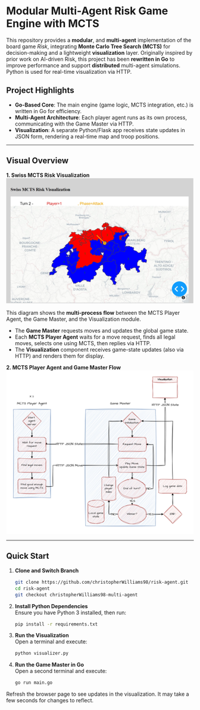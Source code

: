 # Modular Multi-Agent Risk Game Engine with MCTS

This repository provides a  **modular**, and **multi-agent** implementation of the board game _Risk_, integrating **Monte Carlo Tree Search (MCTS)** for decision-making and a lightweight **visualization** layer. Originally inspired by prior work on AI-driven Risk, this project has been **rewritten in Go** to improve performance and support **distributed** multi-agent simulations. Python is used for real-time visualization via HTTP.

## Project Highlights

- **Go-Based Core**: The main engine (game logic, MCTS integration, etc.) is written in Go for efficiency.  
- **Multi-Agent Architecture**: Each player agent runs as its own process, communicating with the Game Master via HTTP.  
- **Visualization**: A separate Python/Flask app receives state updates in JSON form, rendering a real-time map and troop positions.  

---

## Visual Overview

**1. Swiss MCTS Risk Visualization**  
![Swiss MCTS Risk Visualization](./Resources/images/visualizer.py_screenshot.jpg)

This diagram shows the **multi-process flow** between the MCTS Player Agent, the Game Master, and the Visualization module.  
- The **Game Master** requests moves and updates the global game state.  
- Each **MCTS Player Agent** waits for a move request, finds all legal moves, selects one using MCTS, then replies via HTTP.  
- The **Visualization** component receives game-state updates (also via HTTP) and renders them for display.  


**2. MCTS Player Agent and Game Master Flow**  
![MCTS Flow Diagram](./Resources/images/multi-agent_diagram.jpg)

---

## Quick Start

1. **Clone and Switch Branch**
   ```bash
   git clone https://github.com/christopherWilliams98/risk-agent.git
   cd risk-agent
   git checkout christopherWilliams98-multi-agent

2. **Install Python Dependencies**  
   Ensure you have Python 3 installed, then run:  
   ```bash
   pip install -r requirements.txt

3. **Run the Visualization**  
   Open a terminal and execute:  
   ```bash
   python visualizer.py

4. **Run the Game Master in Go**  
   Open a second terminal and execute:  
   ```bash
   go run main.go

Refresh the browser page to see updates in the visualization. It may take a few seconds for changes to reflect.
